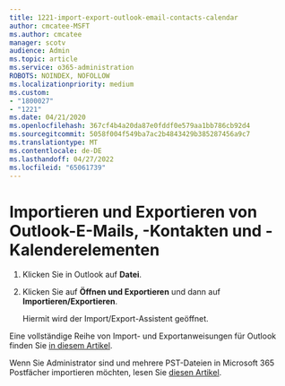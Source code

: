 ```yaml
---
title: 1221-import-export-outlook-email-contacts-calendar
author: cmcatee-MSFT
ms.author: cmcatee
manager: scotv
audience: Admin
ms.topic: article
ms.service: o365-administration
ROBOTS: NOINDEX, NOFOLLOW
ms.localizationpriority: medium
ms.custom:
- "1800027"
- "1221"
ms.date: 04/21/2020
ms.openlocfilehash: 367cf4b4a20da87e0fddf0e579aa1bb786cb92d4
ms.sourcegitcommit: 5058f004f549ba7ac2b4843429b385287456a9c7
ms.translationtype: MT
ms.contentlocale: de-DE
ms.lasthandoff: 04/27/2022
ms.locfileid: "65061739"
---
```

# <a name="import-and-export-outlook-email-contacts-and-calendar-items"></a>Importieren und Exportieren von Outlook-E-Mails, -Kontakten und -Kalenderelementen

1. Klicken Sie in Outlook auf **Datei**.

2. Klicken Sie auf **Öffnen und Exportieren** und dann auf **Importieren/Exportieren**.

    Hiermit wird der Import/Export-Assistent geöffnet.

Eine vollständige Reihe von Import- und Exportanweisungen für Outlook finden Sie [in diesem Artikel](https://support.office.com/article/import-and-export-outlook-email-contacts-and-calendar-92577192-3881-4502-b79d-c3bbada6c8ef).

Wenn Sie Administrator sind und mehrere PST-Dateien in Microsoft 365 Postfächer importieren möchten, lesen Sie [diesen Artikel](https://docs.microsoft.com/microsoft-365/security/office-365-security/use-dkim-to-validate-outbound-email).